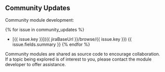 ## Community Updates

Community module development:

{% for issue in community_updates %}
* [{{ issue.key }}]({{ jiraBaseUrl }}/browse/{{ issue.key }}) {{ issue.fields.summary }}
{% endfor %}

Community modules are shared as source code to encourage collaboration. If a topic being explored is of interest to you, please contact the module developer to offer assistance.